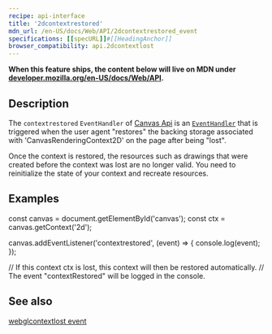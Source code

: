 ```yaml
---
recipe: api-interface
title: '2dcontextrestored'
mdn_url: /en-US/docs/Web/API/2dcontextrestored_event
specifications: [[specURL]]#[[HeadingAnchor]]
browser_compatibility: api.2dcontextlost
---
```


**When this feature ships, the content below will live on MDN under
[developer.mozilla.org/en-US/docs/Web/API](https://developer.mozilla.org/en-US/docs/Web/API).**

## Description

The `contextrestored` `EventHandler` of [Canvas Api](https://developer.mozilla.org/en-US/docs/Web/API/Canvas_API)
is an [`EventHandler`](https://developer.mozilla.org/en-US/docs/Web/Events/Event_handlers) that
is triggered when the user agent "restores" the backing storage associated with
'CanvasRenderingContext2D' on the page after being "lost".

Once the context is restored, the resources such as drawings that were created before
the context was lost are no longer valid. You need to reinitialize the state of your 
context and recreate resources.

## Examples

const canvas = document.getElementById('canvas');
const ctx = canvas.getContext('2d');

canvas.addEventListener('contextrestored', (event) => {
  console.log(event);
});

// If this context ctx is lost, this context will then be restored automatically. 
// The event "contextRestored" will be logged in the console.

## See also
[webglcontextlost event](https://developer.mozilla.org/en-US/docs/Web/API/HTMLCanvasElement/webglcontextrestored_event)
